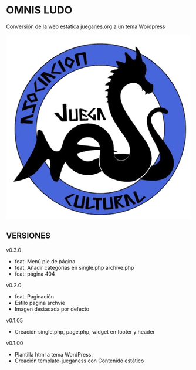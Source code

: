 # OMNIS LUDO
Conversión de la web estática jueganes.org a un tema Wordpress


![Logo Asociación Cultural Jueganess](/logo-jueganess-512.png)


## VERSIONES

v0.3.0
- feat: Menú pie de página
- feat: Añadir categorias en single.php archive.php
- feat: página 404 

v0.2.0
- feat: Paginación
- Estilo pagina archvie
- Imagen destacada por defecto 

v0.1.05
- Creación single.php, page.php, widget en footer y header 

v0.1.00
- Plantilla html a tema WordPress. 
- Creación template-jueganess con Contenido estático
